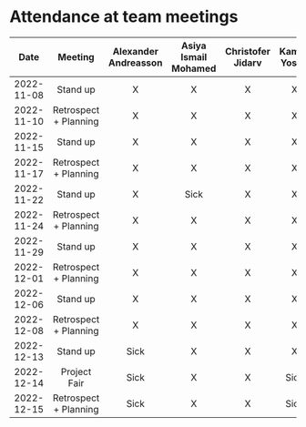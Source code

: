 # Attendance at team meetings

| Date | Meeting |   Alexander Andreasson	|   Asiya Ismail Mohamed	|   Christofer Jidarv	|   Kamila Yosofi	|   Mohammad Zandkarimi	|  Simon Arvidsson	|
|:-:	|:-----:|:-----:|:-----:|:-----:|:-----:|:-----:|:-----:|
|   2022-11-08 | Stand up	|   X	|   X	|   X	|   X	|   X	|   X	|
|   2022-11-10 | Retrospect + Planning	|   X	|   X	|   X	|   X	|   X	|   X	|
|   2022-11-15 | Stand up	|   X	|   X	|   X	|   X	|   X	|   X	|
|   2022-11-17 | Retrospect + Planning	|   X	|   X	|   X	|   X	|   X	|   X	|
|   2022-11-22 | Stand up	|   X	|   Sick	|   X	|   X	|   X	|   X	|
|   2022-11-24 | Retrospect + Planning	|   X	|   X	|   X	|   X	|   Sick   |   X	|
|   2022-11-29 | Stand up	|   X	|   X	|   X	|   X	|   X   |   X	|
|   2022-12-01 | Retrospect + Planning	|   X	|   X	|   X	|   X	|   X   |   X	|
|   2022-12-06 | Stand up	|   X	|   X	|   X	|   X	|   X   |   X	|
|   2022-12-08 | Retrospect + Planning	|   X	|   X	|   X	|   X	|   X   |   Late	|
|   2022-12-13 | Stand up	|   Sick	|   X	|   X	|   X	|   X   |   X	|
|   2022-12-14 | Project Fair	|   Sick	|   X	|   X	|   Sick	|   X   |   X	|
|   2022-12-15 | Retrospect + Planning	|   Sick	|   X	|   X	|   Sick	|   X   |   X	|

